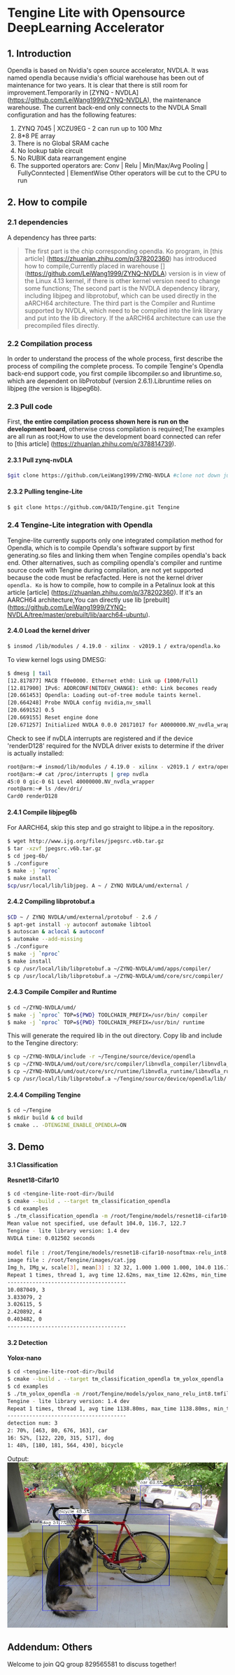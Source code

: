 # Tengine Lite with Opensource DeepLearning Accelerator
## 1. Introduction
Opendla is based on Nvidia's open source accelerator, NVDLA. It was named opendla because nvidia's official warehouse has been out of maintenance for two years. It is clear that there is still room for improvement.Temporarily in [ZYNQ - NVDLA] (https://github.com/LeiWang1999/ZYNQ-NVDLA), the maintenance warehouse.
The current back-end only connects to the NVDLA Small configuration and has the following features:
1. ZYNQ 7045 | XCZU9EG - 2 can run up to 100 Mhz
2. 8\*8 PE array
3. There is no Global SRAM cache
4. No lookup table circuit
5. No RUBIK data rearrangement engine
6. The supported operators are: Conv | Relu | Min/Max/Avg Pooling | FullyConntected | ElementWise Other operators will be cut to the CPU to run
## 2. How to compile
### 2.1 dependencies
A dependency has three parts:
> The first part is the chip corresponding opendla. Ko program, in [this article] (https://zhuanlan.zhihu.com/p/378202360) has introduced how to compile,Currently placed in warehouse [] (https://github.com/LeiWang1999/ZYNQ-NVDLA) version is in view of the Linux 4.13 kernel, if there is other kernel version need to change some functions;
> The second part is the NVDLA dependency library, including libjpeg and libprotobuf, which can be used directly in the aARCH64 architecture.
> The third part is the Compiler and Runtime supported by NVDLA, which need to be compiled into the link library and put into the lib directory. If the aARCH64 architecture can use the precompiled files directly.
### 2.2 Compilation process
In order to understand the process of the whole process, first describe the process of compiling the complete process.
To compile Tengine's Opendla back-end support code, you first compile libcompiler.so and libruntime.so, which are dependent on libProtobuf (version 2.6.1).Libruntime relies on libjpeg (the version is libjpeg6b).
### 2.3 Pull code
First, **the entire compilation process shown here is run on the development board**, otherwise cross compilation is required;The examples are all run as root;How to use the development board connected can refer to [this article] (https://zhuanlan.zhihu.com/p/378814739).
#### 2.3.1 Pull zynq-nvDLA
```bash
$git clone https://github.com/LeiWang1999/ZYNQ-NVDLA #clone not down just use SFTP preach up local download:D
```
#### 2.3.2 Pulling tengine-Lite
```bash
$ git clone https://github.com/OAID/Tengine.git Tengine
```
### 2.4 Tengine-Lite integration with Opendla
Tengine-lite currently supports only one integrated compilation method for Opendla, which is to compile Opendla's software support by first generating.so files and linking them when Tengine compiles opendla's back end.
Other alternatives, such as compiling opendla's compiler and runtime source code with Tengine during compilation, are not yet supported because the code must be refacfacted.
Here is not the kernel driver ` opendla. Ko ` is how to compile, how to compile in a Petalinux look at this article [article] (https://zhuanlan.zhihu.com/p/378202360).
If it's an AARCH64 architecture,You can directly use lib [prebuilt] (https://github.com/LeiWang1999/ZYNQ-NVDLA/tree/master/prebuilt/lib/aarch64-ubuntu).
#### 2.4.0 Load the kernel driver
```bash
$ insmod /lib/modules / 4.19.0 - xilinx - v2019.1 / extra/opendla.ko
```
To view kernel logs using DMESG:
```bash
$ dmesg | tail
[12.817877] MACB ff0e0000. Ethernet eth0: Link up (1000/Full)
[12.817900] IPv6: ADDRCONF(NETDEV_CHANGE): eth0: Link becomes ready
[20.661453] Opendla: Loading out-of-tree module taints kernel.
[20.664248] Probe NVDLA config nvidia,nv_small
[20.669152] 0.5
[20.669155] Reset engine done
[20.671257] Initialized NVDLA 0.0.0 20171017 for A0000000.NV_nvdla_wrapper on minor 1
```
Check to see if nvDLA interrupts are registered and if the device 'renderD128' required for the NVDLA driver exists to determine if the driver is actually installed:
```bash
root@arm:~# insmod/lib/modules / 4.19.0 - xilinx - v2019.1 / extra/opendla ko
root@arm:~# cat /proc/interrupts | grep nvdla
45:0 0 gic-0 61 Level 40000000.NV_nvdla_wrapper
root@arm:~# ls /dev/dri/
Card0 renderD128
```
#### 2.4.1 Compile libjpeg6b
For AARCH64, skip this step and go straight to libjpe.a in the repository.
```bash
$ wget http://www.ijg.org/files/jpegsrc.v6b.tar.gz
$ tar -xzvf jpegsrc.v6b.tar.gz
$ cd jpeg-6b/
$ ./configure
$ make -j `nproc`
$ make install
$cp/usr/local/lib/libjpeg. A ~ / ZYNQ NVDLA/umd/external /
```
#### 2.4.2 Compiling libprotobuf.a
```bash
$CD ~ / ZYNQ NVDLA/umd/external/protobuf - 2.6 /
$ apt-get install -y autoconf automake libtool
$ autoscan & aclocal & autoconf
$ automake --add-missing
$ ./configure
$ make -j `nproc`
$ make install
$ cp /usr/local/lib/libprotobuf.a ~/ZYNQ-NVDLA/umd/apps/compiler/
$ cp /usr/local/lib/libprotobuf.a ~/ZYNQ-NVDLA/umd/core/src/compiler/
```
#### 2.4.3 Compile Compiler and Runtime
```bash
$ cd ~/ZYNQ-NVDLA/umd/
$ make -j `nproc` TOP=${PWD} TOOLCHAIN_PREFIX=/usr/bin/ compiler
$ make -j `nproc` TOP=${PWD} TOOLCHAIN_PREFIX=/usr/bin/ runtime
```
This will generate the required lib in the out directory. Copy lib and include to the Tengine directory:

```bash
$ cp ~/ZYNQ-NVDLA/include -r ~/Tengine/source/device/opendla
$ cp ~/ZYNQ-NVDLA/umd/out/core/src/compiler/libnvdla_compiler/libnvdla_compiler.so -r ~/Tengine/source/device/opendla/lib/
$ cp ~/ZYNQ-NVDLA/umd/out/core/src/runtime/libnvdla_runtime/libnvdla_runtime.so -r ~/Tengine/source/device/opendla/lib/
$ cp /usr/local/lib/libprotobuf.a ~/Tengine/source/device/opendla/lib/
```
#### 2.4.4 Compiling Tengine
```bash
$ cd ~/Tengine
$ mkdir build & cd build
$ cmake .. -DTENGINE_ENABLE_OPENDLA=ON
```
## 3. Demo
#### 3.1 Classification
**Resnet18-Cifar10**
```bash
$ cd <tengine-lite-root-dir>/build
$ cmake --build . --target tm_classification_opendla
$ cd examples
$ ./tm_classification_opendla -m /root/Tengine/models/resnet18-cifar10-nosoftmax-relu_int8.tmfile -i / root/Tengine/images/the JPG - g 32, 32-1,1,1 s
Mean value not specified, use default 104.0, 116.7, 122.7
Tengine - lite library version: 1.4 dev
NVDLA time: 0.012502 seconds

model file : /root/Tengine/models/resnet18-cifar10-nosoftmax-relu_int8.tmfile
image file : /root/Tengine/images/cat.jpg
Img_h, IMg_w, scale[3], mean[3] : 32 32, 1.000 1.000 1.000, 104.0 116.7 122.7
Repeat 1 times, thread 1, avg time 12.62ms, max_time 12.62ms, min_time 12.62ms
--------------------------------------
10.087049, 3
3.833079, 2
3.026115, 5
2.420892, 4
0.403482, 0
--------------------------------------
```
#### 3.2 Detection
**Yolox-nano**
```bash
$ cd <tengine-lite-root-dir>/build
$ cmake --build . --target tm_classification_opendla tm_yolox_opendla
$ cd examples
$ ./tm_yolox_opendla -m /root/Tengine/models/yolox_nano_relu_int8.tmfile -i /root/Tengine/images/dog.jpg -r 1
Tengine - lite library version: 1.4 dev
Repeat 1 times, thread 1, avg time 1138.80ms, max_time 1138.80ms, min_time 1138.80ms
--------------------------------------
detection num: 3
2: 70%, [463, 80, 676, 163], car
16: 52%, [122, 220, 315, 517], dog
1: 48%, [180, 181, 564, 430], bicycle
```
Output:
![yolox_dla_out](../images/yolox_dla_out.jpg)

## Addendum: Others
Welcome to join QQ group 829565581 to discuss together!